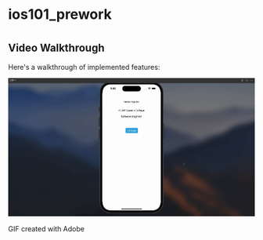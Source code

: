 # ios101_prework
# 
## Video Walkthrough

Here's a walkthrough of implemented features:

<img src='ios101.gif' title='Video Walkthrough' width='' alt='Video Walkthrough' />


GIF created with Adobe  


